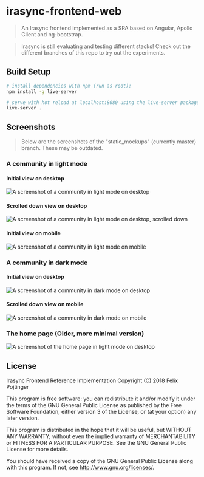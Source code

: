 # irasync-frontend-web
> An Irasync frontend implemented as a SPA based on Angular, Apollo Client and ng-bootstrap.

> Irasync is still evaluating and testing different stacks! Check out the different branches of this repo to try out the experiments.

## Build Setup

``` bash
# install dependencies with npm (run as root):
npm install -g live-server

# serve with hot reload at localhost:8080 using the live-server package:
live-server .
```

## Screenshots
> Below are the screenshots of the "static_mockups" (currently master) branch. These may be outdated.

### A community in light mode

#### Initial view on desktop
![A screenshot of a community in light mode on desktop](screenshots/screenshot_c_cyberpunk_light_lg_top.jpg)
#### Scrolled down view on desktop
![A screenshot of a community in light mode on desktop, scrolled down](screenshots/screenshot_c_cyberpunk_light_lg_bottom.png)
#### Initial view on mobile
![A screenshot of a community in light mode on mobile](screenshots/screenshot_c_cyberpunk_light_sm.png)

### A community in dark mode
#### Initial view on desktop
![A screenshot of a community in dark mode on desktop](screenshots/screenshot_c_cyberpunk_dark_lg_top.jpg)
#### Scrolled down view on mobile
![A screenshot of a community in dark mode on mobile](screenshots/screenshot_c_cyberpunk_dark_sm_bottom.png)

### The home page (Older, more minimal version)
![A screenshot of the home page in light mode on desktop](screenshots/screenshot_home_light_lg.png)

## License

Irasync Frontend Reference Implementation
Copyright (C) 2018 Felix Pojtinger

This program is free software: you can redistribute it and/or modify
it under the terms of the GNU General Public License as published by
the Free Software Foundation, either version 3 of the License, or
(at your option) any later version.

This program is distributed in the hope that it will be useful,
but WITHOUT ANY WARRANTY; without even the implied warranty of
MERCHANTABILITY or FITNESS FOR A PARTICULAR PURPOSE.  See the
GNU General Public License for more details.

You should have received a copy of the GNU General Public License
along with this program.  If not, see <http://www.gnu.org/licenses/>.